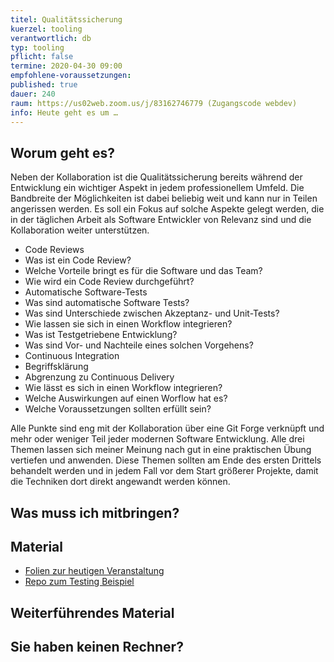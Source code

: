 ```yaml
---
titel: Qualitätssicherung
kuerzel: tooling
verantwortlich: db
typ: tooling
pflicht: false
termine: 2020-04-30 09:00
empfohlene-voraussetzungen: 
published: true
dauer: 240
raum: https://us02web.zoom.us/j/83162746779 (Zugangscode webdev)
info: Heute geht es um …
---
```


## Worum geht es?
Neben der Kollaboration ist die Qualitätssicherung bereits während der Entwicklung ein wichtiger Aspekt in jedem professionellem Umfeld. Die Bandbreite der Möglichkeiten ist dabei beliebig weit und kann nur in Teilen angerissen werden. Es soll ein Fokus auf solche Aspekte gelegt werden, die in der täglichen Arbeit als Software Entwickler von Relevanz sind und die Kollaboration weiter unterstützen. 

* Code Reviews 
* Was ist ein Code Review? 
* Welche Vorteile bringt es für die Software und das Team? 
* Wie wird ein Code Review durchgeführt? 
* Automatische Software-Tests 
* Was sind automatische Software Tests? 
* Was sind Unterschiede zwischen Akzeptanz- und Unit-Tests? 
* Wie lassen sie sich in einen Workflow integrieren? 
* Was ist Testgetriebene Entwicklung? 
* Was sind Vor- und Nachteile eines solchen Vorgehens? 
* Continuous Integration 
* Begriffsklärung 
* Abgrenzung zu Continuous Delivery 
* Wie lässt es sich in einen Workflow integrieren? 
* Welche Auswirkungen auf einen Worflow hat es? 
* Welche Voraussetzungen sollten erfüllt sein? 

Alle Punkte sind eng mit der Kollaboration über eine Git Forge verknüpft und mehr oder weniger Teil jeder modernen Software Entwicklung. Alle drei Themen lassen sich meiner Meinung nach gut in eine praktischen Übung vertiefen und anwenden. Diese Themen sollten am Ende des ersten Drittels behandelt werden und in jedem Fall vor dem Start größerer Projekte, damit die Techniken dort direkt angewandt werden können.

## Was muss ich mitbringen?

## Material

* [Folien zur heutigen Veranstaltung](https://github.com/th-koeln/mi-bachelor-webdevelopment/blob/master/material/tooling/session-3-testing/slides-testing.pdf)
* [Repo zum Testing Beispiel](https://github.com/code-later/word_count_demo)

## Weiterführendes Material

## Sie haben keinen Rechner?
